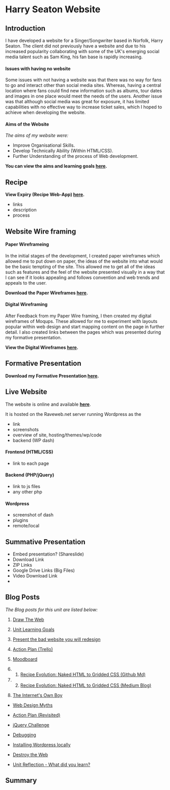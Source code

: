 # Harry Seaton Website

## Introduction

I have developed a website for a Singer/Songwriter based in Norfolk, Harry Seaton. The client did not previously have a website and due to his increased popularity collaborating with some of the UK's emerging social media talent such as Sam King, his fan base is rapidly increasing. 

#### Issues with having no website

Some issues with not having a website was that there was no way for fans to go and interact other than social media sites. Whereas, having a central location where fans could find new information such as albums, tour dates and images in one place would meet the needs of the users. Another issue was that although social media was great for exposure, it has limited capabilities with no effective way to increase ticket sales, which I hoped to achieve when developing the website.


#### Aims of the Website

*The aims of my website were:*

- Improve Organisational Skills.
- Develop Technically Ability (Within HTML/CSS).
- Further Understanding of the process of Web development.

**You can view the aims and learning goals [here](https://github.com/TomSharmanWeb/WEB14104/blob/master/students/Tom%20Sharman/WEB14104%20Learning%20Goals.md).**



## Recipe





**View Expiry (Recipe Web-App) [here](http://expiry.tomsharmna.com/).**

- links
- description
- process


## Website Wire framing


#### Paper Wireframeing

In the initial stages of the development, I created paper wireframes which allowed me to put down on paper, the ideas of the website into what would be the basic tempting of the site. This allowed me to get all of the ideas such as features and the feel of the website presented visually in a way that I can see if it looks appealing and follows convention and web trends and appeals to the user.

**Download the Paper Wireframes [here]().**


#### Digital Wireframing


After Feedback from my Paper Wire framing, I then created my digital wireframes of Moqups. These allowed for me to experiment with layouts popular within web design and start mapping content on the page in further detail. I also created links between the pages which was presented during my formative presentation.

**View the Digital Wireframes [here](https://moqups.com/Tomsharmanweb/CoUMNcWV/).**



## Formative Presentation



**Download my Formative Presentation [here]().**


## Live Website

The website is online and available **[here](http://harryseaton.raveweb.net/)**.

It is hosted on the Raveweb.net server running Wordpress as the 

- link
- screenshots
- overview of site, hosting/themes/wp/code
- backend (WP dash)

#### Frontend (HTML/CSS)


- link to each page


#### Backend (PHP/jQuery)

- link to js files
- any other php

#### Wordpress

- screenshot of dash
- plugins
- remote/local


## Summative Presentation

- Embed presentation? (Shareslide)
- Download Link
- ZIP Links
- Google Drive Links (Big Files)
- Video Download Link
- 


## Blog Posts


*The Blog posts for this unit are listed below:*


1. [Draw The Web](http://www.fourthfloor.me/blogs/tsharman/2015/01/10/my-world-wide-web/)


2. [Unit Learning Goals](https://github.com/TomSharmanWeb/WEB14104/blob/master/students/Tom%20Sharman/WEB14104%20Learning%20Goals.md)

3. [Present the bad website you will redesign](https://github.com/TomSharmanWeb/WEB14104/blob/master/students/Tom%20Sharman/3%20Website%20Review/Bad%20Website%20-%20Overview%20of%203.md)

4. [Action Plan (Trello)](https://medium.com/@TOMSHARMAN/organising-web-development-1a7bd7c5822)

5. [Moodboard](https://www.pinterest.com/tomsharman/harry-seaton-website-inspiration/)

6. 1. [Recipe Evolution: Naked HTML to Gridded CSS (Github Md) ](https://github.com/TomSharmanWeb/WEB14104/blob/master/students/Tom%20Sharman/Recipe%20HTML%26CSS%20Development/recipe_html_%26_css_development.md)

6. 2. [Recipe Evolution: Naked HTML to Gridded CSS (Medium Blog) ](https://medium.com/@TOMSHARMAN/from-naked-html-to-gridded-css-cf7df4eb0620)

8. [The Internet's Own Boy](https://medium.com/@TOMSHARMAN/the-ultimate-price-for-internet-freedom-567d5c503756)

- [Web Design Myths](https://medium.com/@TOMSHARMAN/design-has-to-be-original-3803d773798c)

- [Action Plan (Revisited)](https://medium.com/@TOMSHARMAN/wireframe-feedback-plan-of-action-4666f2ab21ce)

- [jQuery Challenge](https://medium.com/@TOMSHARMAN/jquery-fundimentals-1cb04e73c997)

- [Debugging](https://medium.com/@TOMSHARMAN/jquery-251ee55becca)

- [Installing Wordpress locally](https://medium.com/@TOMSHARMAN/how-to-install-wordpress-locally-10de0a5a1a4f)

- [Destroy the Web](https://medium.com/@TOMSHARMAN/exclude-china-and-india-9f30b33f4e33)

- [Unit Reflection - What did you learn?](https://medium.com/@TOMSHARMAN/web-development-fc60c2009a06)



## Summary



